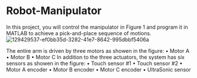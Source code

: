 # Robot-Manipulator
In this project, you will control the manipulator in Figure 1 and program it in MATLAB to achieve a pick-and-place sequence of motions.
![129429537-ef0bb35d-3282-41e7-8642-995dbbf5406a](https://user-images.githubusercontent.com/125917950/220186316-7ac064eb-105c-4d80-a83e-bc292ea55330.png)

The entire arm is driven by three motors as showen in the figure: 
• Motor A • Motor B • Motor C 
In addition to the three actuators, the system has six sensors as showen in the figure:
• Touch sensor #1  • Touch sensor #2  • Motor A encoder  • Motor B encoder  • Motor C encoder  • UltraSonic sensor
